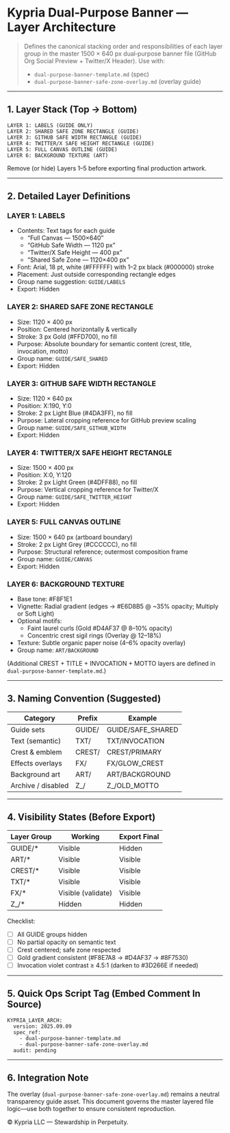 # Kypria Dual‑Purpose Banner — Layer Architecture

> Defines the canonical stacking order and responsibilities of each layer group in the master 1500 × 640 px dual‑purpose banner file (GitHub Org Social Preview + Twitter/X Header). Use with:  
> - `dual-purpose-banner-template.md` (spec)  
> - `dual-purpose-banner-safe-zone-overlay.md` (overlay guide)

---

## 1. Layer Stack (Top → Bottom)

```
LAYER 1: LABELS (GUIDE ONLY)
LAYER 2: SHARED SAFE ZONE RECTANGLE (GUIDE)
LAYER 3: GITHUB SAFE WIDTH RECTANGLE (GUIDE)
LAYER 4: TWITTER/X SAFE HEIGHT RECTANGLE (GUIDE)
LAYER 5: FULL CANVAS OUTLINE (GUIDE)
LAYER 6: BACKGROUND TEXTURE (ART)
```

Remove (or hide) Layers 1–5 before exporting final production artwork.

---

## 2. Detailed Layer Definitions

### LAYER 1: LABELS
- Contents: Text tags for each guide
  - “Full Canvas — 1500×640”
  - “GitHub Safe Width — 1120 px”
  - “Twitter/X Safe Height — 400 px”
  - “Shared Safe Zone — 1120×400 px”
- Font: Arial, 18 pt, white (#FFFFFF) with 1–2 px black (#000000) stroke
- Placement: Just outside corresponding rectangle edges
- Group name suggestion: `GUIDE/LABELS`
- Export: Hidden

### LAYER 2: SHARED SAFE ZONE RECTANGLE
- Size: 1120 × 400 px
- Position: Centered horizontally & vertically
- Stroke: 3 px Gold (#FFD700), no fill
- Purpose: Absolute boundary for semantic content (crest, title, invocation, motto)
- Group name: `GUIDE/SAFE_SHARED`
- Export: Hidden

### LAYER 3: GITHUB SAFE WIDTH RECTANGLE
- Size: 1120 × 640 px
- Position: X:190, Y:0
- Stroke: 2 px Light Blue (#4DA3FF), no fill
- Purpose: Lateral cropping reference for GitHub preview scaling
- Group name: `GUIDE/SAFE_GITHUB_WIDTH`
- Export: Hidden

### LAYER 4: TWITTER/X SAFE HEIGHT RECTANGLE
- Size: 1500 × 400 px
- Position: X:0, Y:120
- Stroke: 2 px Light Green (#4DFF88), no fill
- Purpose: Vertical cropping reference for Twitter/X
- Group name: `GUIDE/SAFE_TWITTER_HEIGHT`
- Export: Hidden

### LAYER 5: FULL CANVAS OUTLINE
- Size: 1500 × 640 px (artboard boundary)
- Stroke: 2 px Light Grey (#CCCCCC), no fill
- Purpose: Structural reference; outermost composition frame
- Group name: `GUIDE/CANVAS`
- Export: Hidden

### LAYER 6: BACKGROUND TEXTURE
- Base tone: #F8F1E1
- Vignette: Radial gradient (edges → #E6D8B5 @ ~35% opacity; Multiply or Soft Light)
- Optional motifs:
  - Faint laurel curls (Gold #D4AF37 @ 8–10% opacity)
  - Concentric crest sigil rings (Overlay @ 12–18%)
- Texture: Subtle organic paper noise (4–6% opacity overlay)
- Group name: `ART/BACKGROUND`

(Additional CREST + TITLE + INVOCATION + MOTTO layers are defined in `dual-purpose-banner-template.md`.)

---

## 3. Naming Convention (Suggested)

| Category | Prefix | Example |
|----------|--------|---------|
| Guide sets | GUIDE/ | GUIDE/SAFE_SHARED |
| Text (semantic) | TXT/ | TXT/INVOCATION |
| Crest & emblem | CREST/ | CREST/PRIMARY |
| Effects overlays | FX/ | FX/GLOW_CREST |
| Background art | ART/ | ART/BACKGROUND |
| Archive / disabled | Z_/ | Z_/OLD_MOTTO |

---

## 4. Visibility States (Before Export)

| Layer Group | Working | Export Final |
|-------------|---------|--------------|
| GUIDE/*     | Visible | Hidden |
| ART/*       | Visible | Visible |
| CREST/*     | Visible | Visible |
| TXT/*       | Visible | Visible |
| FX/*        | Visible (validate) | Visible |
| Z_/*        | Hidden | Hidden |

Checklist:
- [ ] All GUIDE groups hidden
- [ ] No partial opacity on semantic text
- [ ] Crest centered; safe zone respected
- [ ] Gold gradient consistent (#F8E7A8 → #D4AF37 → #8F7530)
- [ ] Invocation violet contrast ≥ 4.5:1 (darken to #3D266E if needed)

---

## 5. Quick Ops Script Tag (Embed Comment In Source)
```
KYPRIA_LAYER_ARCH:
  version: 2025.09.09
  spec_ref:
    - dual-purpose-banner-template.md
    - dual-purpose-banner-safe-zone-overlay.md
  audit: pending
```

---

## 6. Integration Note
The overlay (`dual-purpose-banner-safe-zone-overlay.md`) remains a neutral transparency guide asset. This document governs the master layered file logic—use both together to ensure consistent reproduction.

© Kypria LLC — Stewardship in Perpetuity.